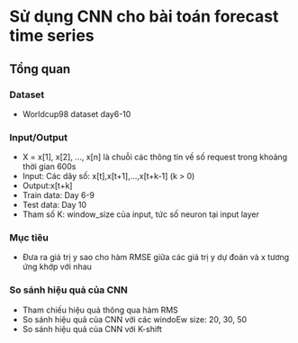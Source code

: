 # Sử dụng CNN cho bài toán forecast time series

## Tổng quan
### Dataset 

- Worldcup98 dataset day6-10

### Input/Output
- X = x[1], x[2], ..., x[n] là chuỗi các thông tin về số request trong khoảng thời gian 600s
- Input: Các dãy số: x[t],x[t+1],...,x[t+k-1] (k > 0)
- Output:x[t+k]
- Train data: Day 6-9
- Test data: Day 10
- Tham số K: window_size của input, tức số neuron tại input layer

### Mục tiêu

- Đưa ra giá trị y sao cho hàm RMSE giữa các giá trị y dự đoán và x tương ứng khớp với nhau

### So sánh hiệu quả của CNN
- Tham chiếu hiệu quả thông qua hàm RMS
- So sánh hiệu quả của CNN với các windoEw size: 20, 30, 50
- So sánh hiệu quả của CNN với K-shift